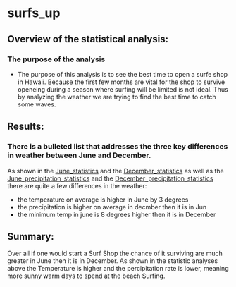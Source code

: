 # surfs_up
## Overview of the statistical analysis:
### The purpose of the analysis
* The purpose of this analysis is to see the best time to open a surfe shop in Hawaii. Because the first few months are vital for the shop to survive openeing during a season where surfing will be limited is not ideal. Thus by analyzing the weather we are trying to find the best time to catch some waves.

## Results:
### There is a bulleted list that addresses the three key differences in weather between June and December.
As shown in the [June_statistics](https://github.com/ElizMishina/surfs_up/blob/master/results/June.png) and the [December_statistics](https://github.com/ElizMishina/surfs_up/blob/master/results/December.png) as well as the [June_precipitation_statistics](https://github.com/ElizMishina/surfs_up/blob/master/results/June_percipitation.png) and the [December_precipitation_statistics](https://github.com/ElizMishina/surfs_up/blob/master/results/December_precipitation.png) there are quite a few differences in the weather:
* the temperature on average is higher in June by 3 degrees
* the precipitation is higher on average in decmber then it is in Jun
* the minimum temp in june is 8 degrees higher then it is in December

## Summary:
Over all if one would start a Surf Shop the chance of it surviving are much greater in June then it is in December. As shown in the statistic analyses above the Temperature is higher and the percipitation rate is lower, meaning more sunny warm days to spend at the beach Surfing. 